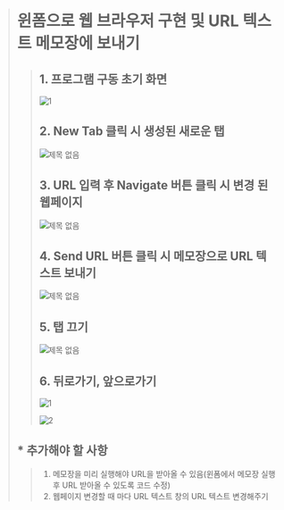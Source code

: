 > # 윈폼으로 웹 브라우저 구현 및 URL 텍스트 메모장에 보내기
> >
> >
> > ## 1. 프로그램 구동 초기 화면
> > 
> >![1](https://user-images.githubusercontent.com/42930502/91250772-cb49aa00-e794-11ea-9831-ee0d215a71f7.png)
> >
> > ## 2. New Tab 클릭 시 생성된 새로운 탭
> >
> > ![제목 없음](https://user-images.githubusercontent.com/42930502/91250874-03e98380-e795-11ea-80b1-4f9367213ec6.png)
> >
> > 
> >
> > ## 3. URL 입력 후 Navigate 버튼 클릭 시 변경 된 웹페이지
> >
> > ![제목 없음](https://user-images.githubusercontent.com/42930502/91250936-254a6f80-e795-11ea-90e4-2a71893e6c7f.png)
> >
> > 
> >
> > ## 4. Send URL 버튼 클릭 시 메모장으로 URL 텍스트 보내기
> >
> > ![제목 없음](https://user-images.githubusercontent.com/42930502/91251075-925e0500-e795-11ea-8e1f-89d069d674d3.png)
> >
> > 
> >
> > ## 5. 탭 끄기
> >
> > ![제목 없음](https://user-images.githubusercontent.com/42930502/91251120-b1f52d80-e795-11ea-8881-f628dd020ffa.png)
> >
> > 
> >
> > ## 6. 뒤로가기, 앞으로가기
> >
> > ![1](https://user-images.githubusercontent.com/42930502/91251212-e5d05300-e795-11ea-9f23-5b158f42871d.png)
> >
> > ![2](https://user-images.githubusercontent.com/42930502/91251225-ed8ff780-e795-11ea-8919-7fc4b626d717.png)
> >
> > 
>
> ## * 추가해야 할 사항
>
> > 1. 메모장을 미리 실행해야 URL을 받아올 수 있음(윈폼에서 메모장 실행 후 URL 받아올 수 있도록 코드 수정)
> > 2. 웹페이지 변경할 때 마다 URL 텍스트 창의 URL 텍스트 변경해주기

